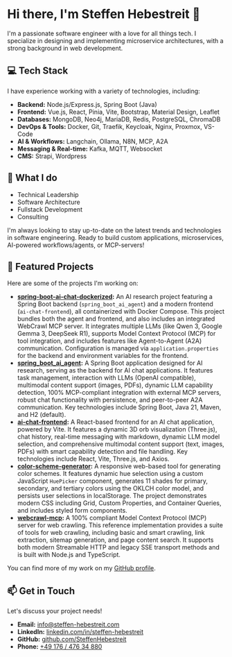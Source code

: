 # Hi there, I'm Steffen Hebestreit 👋

I'm a passionate software engineer with a love for all things tech. I specialize in designing and implementing microservice architectures, with a strong background in web development.

## 💻 Tech Stack

I have experience working with a variety of technologies, including:

*   **Backend:** Node.js/Express.js, Spring Boot (Java)
*   **Frontend:** Vue.js, React, Pinia, Vite, Bootstrap, Material Design, Leaflet
*   **Databases:** MongoDB, Neo4j, MariaDB, Redis, PostgreSQL, ChromaDB
*   **DevOps & Tools:** Docker, Git, Traefik, Keycloak, Nginx, Proxmox, VS-Code
*   **AI & Workflows:** Langchain, Ollama, N8N, MCP, A2A
*   **Messaging & Real-time:** Kafka, MQTT, Websocket
*   **CMS:** Strapi, Wordpress

## 🚀 What I do

*   Technical Leadership
*   Software Architecture
*   Fullstack Development
*   Consulting

I'm always looking to stay up-to-date on the latest trends and technologies in software engineering. Ready to build custom applications, microservices, AI-powered workflows/agents, or MCP-servers!

## 🚀 Featured Projects

Here are some of the projects I'm working on:

*   **[spring-boot-ai-chat-dockerized](https://github.com/SteffenHebestreit/spring-boot-ai-chat-dockerized):** An AI research project featuring a Spring Boot backend (`spring_boot_ai_agent`) and a modern frontend (`ai-chat-frontend`), all containerized with Docker Compose. This project bundles both the agent and frontend, and also includes an integrated WebCrawl MCP server. It integrates multiple LLMs (like Qwen 3, Google Gemma 3, DeepSeek R1), supports Model Context Protocol (MCP) for tool integration, and includes features like Agent-to-Agent (A2A) communication. Configuration is managed via `application.properties` for the backend and environment variables for the frontend.
*   **[spring_boot_ai_agent](https://github.com/SteffenHebestreit/spring_boot_ai_agent):** A Spring Boot application designed for AI research, serving as the backend for AI chat applications. It features task management, interaction with LLMs (OpenAI compatible), multimodal content support (images, PDFs), dynamic LLM capability detection, 100% MCP-compliant integration with external MCP servers, robust chat functionality with persistence, and peer-to-peer A2A communication. Key technologies include Spring Boot, Java 21, Maven, and H2 (default). 
*   **[ai-chat-frontend](https://github.com/SteffenHebestreit/ai-chat-frontend):** A React-based frontend for an AI chat application, powered by Vite. It features a dynamic 3D orb visualization (Three.js), chat history, real-time messaging with markdown, dynamic LLM model selection, and comprehensive multimodal content support (text, images, PDFs) with smart capability detection and file handling. Key technologies include React, Vite, Three.js, and Axios.
*   **[color-scheme-generator](https://github.com/SteffenHebestreit/color-scheme-generator):** A responsive web-based tool for generating color schemes. It features dynamic hue selection using a custom JavaScript `HuePicker` component, generates 11 shades for primary, secondary, and tertiary colors using the OKLCH color model, and persists user selections in localStorage. The project demonstrates modern CSS including Grid, Custom Properties, and Container Queries, and includes styled form components.
*   **[webcrawl-mcp](https://github.com/SteffenHebestreit/webcrawl-mcp):** A 100% compliant Model Context Protocol (MCP) server for web crawling. This reference implementation provides a suite of tools for web crawling, including basic and smart crawling, link extraction, sitemap generation, and page content search. It supports both modern Streamable HTTP and legacy SSE transport methods and is built with Node.js and TypeScript.

You can find more of my work on my [GitHub profile](https://github.com/SteffenHebestreit).

## 📫 Get in Touch

Let's discuss your project needs!

*   **Email:** [info@steffen-hebestreit.com](mailto:info@steffen-hebestreit.com)
*   **LinkedIn:** [linkedin.com/in/steffen-hebestreit](https://www.linkedin.com/in/steffen-hebestreit)
*   **GitHub:** [github.com/SteffenHebestreit](https://github.com/SteffenHebestreit)
*   **Phone:** [+49 176 / 476 34 880](tel:+4917647634880)

